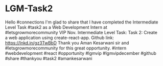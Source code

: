 # LGM-Task2
Hello #connections I'm glad to share that I have completed the Intermediate Level Task #task2 as a Web Development Intern at #letsgrowmorecommunity VIP Nov. Intermediate Level Task: Task 2: Create a web application using create-react-app. Github link: https://lnkd.in/gz3TwBbD  Thank you Aman Kesarwani sir and #letsgrowmorecommunity for this great opportunity. #intern #webdevelopment #react #opportunity #lgmvip #lgmvipdecember #github #share #thankyou #task2 #amankesarwani
